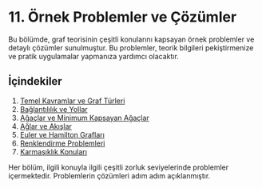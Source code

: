 # 11. Örnek Problemler ve Çözümler

Bu bölümde, graf teorisinin çeşitli konularını kapsayan örnek problemler ve detaylı çözümler sunulmuştur. Bu problemler, teorik bilgileri pekiştirmenize ve pratik uygulamalar yapmanıza yardımcı olacaktır.

## İçindekiler

1. [Temel Kavramlar ve Graf Türleri](#temel-kavramlar-ve-graf-türleri)
2. [Bağlantılılık ve Yollar](#bağlantılılık-ve-yollar)
3. [Ağaçlar ve Minimum Kapsayan Ağaçlar](#ağaçlar-ve-minimum-kapsayan-ağaçlar)
4. [Ağlar ve Akışlar](#ağlar-ve-akışlar)
5. [Euler ve Hamilton Grafları](#euler-ve-hamilton-grafları)
6. [Renklendirme Problemleri](#renklendirme-problemleri)
7. [Karmaşıklık Konuları](#karmaşıklık-konuları)

Her bölüm, ilgili konuyla ilgili çeşitli zorluk seviyelerinde problemler içermektedir. Problemlerin çözümleri adım adım açıklanmıştır.
